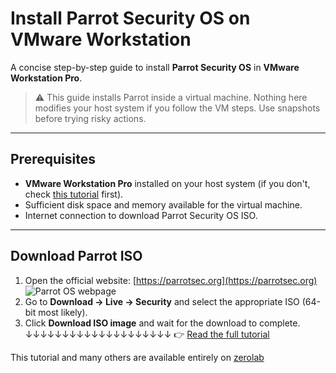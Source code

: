 # Install Parrot Security OS on VMware Workstation

A concise step-by-step guide to install **Parrot Security OS** in **VMware Workstation Pro**.

> ⚠️ This guide installs Parrot inside a virtual machine. Nothing here modifies your host system if you follow the VM steps. Use snapshots before trying risky actions.

---

## Prerequisites

* **VMware Workstation Pro** installed on your host system (if you don't, check [this tutorial](./Install-Vmware-Workstation-Pro.md) first).
* Sufficient disk space and memory available for the virtual machine.
* Internet connection to download Parrot Security OS ISO.

---

## Download Parrot ISO

1. Open the official website: [https://parrotsec.org](https://parrotsec.org)
   ![Parrot OS webpage](/img/VMware/parOSWebpage.png)
2. Go to **Download → Live → Security** and select the appropriate ISO (64-bit most likely).
3. Click **Download ISO image** and wait for the download to complete.
↓↓↓↓↓↓↓↓↓↓↓↓↓↓↓↓↓↓↓↓
👉 [Read the full tutorial](https://github.com/tudes00/ZeroLab/blob/main/notes/tuto/VMware/Install-Parrot-Security-OS-VMware.md)

This tutorial and many others are available entirely on [zerolab](https://github.com/tudes00/ZeroLab/)